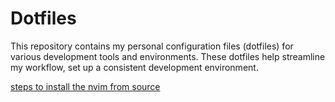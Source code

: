 # Dotfiles
This repository contains my personal configuration files (dotfiles) for various development tools and environments. These dotfiles help streamline my workflow, set up a consistent development environment.

[steps to install the nvim from source](https://github.com/nicklm0/dotfiles/blob/master/nvim/install.md)

